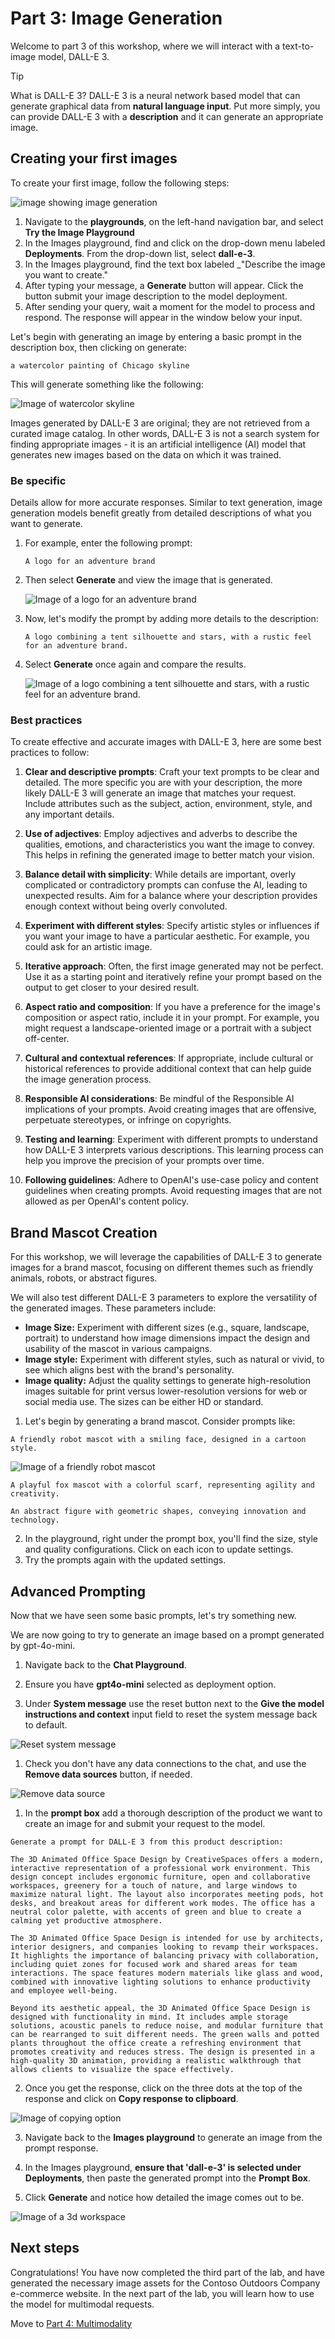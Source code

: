 # Part 3: Image Generation

Welcome to part 3 of this workshop, where we will interact with a text-to-image model, DALL-E 3. 

> [!TIP]
> What is DALL-E 3? DALL-E 3 is a neural network based model that can generate graphical data from **natural language input**. Put more simply, you can provide DALL-E 3 with a **description** and it can generate an appropriate image.

## Creating your first images

To create your first image, follow the following steps:

![image showing image generation](./Images/aifoundry-image-playground.jpg)

1. Navigate to the  **playgrounds**, on the left-hand navigation bar, and select **Try the Image Playground**
2. In the Images playground, find and click on the drop-down menu labeled **Deployments**. From the drop-down list, select **dall-e-3**.
3. In the Images playground, find the text box labeled _"Describe the image you want to create."
4. After typing your message, a **Generate** button will appear. Click the button submit your image description to the model deployment.
5. After sending your query, wait a moment for the model to process and respond. The response will appear in the window below your input.

Let's begin with generating an image by entering a basic prompt in the description box, then clicking on generate:


```a watercolor painting of Chicago skyline```


This will generate something like the following:

![Image of watercolor skyline](./Images/watercolor-skyline-chicago.png)

Images generated by DALL-E 3 are original; they are not retrieved from a curated image catalog. In other words, DALL-E 3 is not a search system for finding appropriate images - it is an artificial intelligence (AI) model that generates new images based on the data on which it was trained.

### Be specific

Details allow for more accurate responses. Similar to text generation, image generation models benefit greatly from detailed descriptions of what you want to generate.

1. For example, enter the following prompt:

    ```A logo for an adventure brand```

2. Then select **Generate** and view the image that is generated.

    ![Image of a logo for an adventure brand](./Images/Generate%20a%20logo%20for%20an%20adventure%20brand.png)

3. Now, let's modify the prompt by adding more details to the description:


    ```A logo combining a tent silhouette and stars, with a rustic feel for an adventure brand.```

4. Select **Generate** once again and compare the results.

    ![Image of a logo combining a tent silhouette and stars, with a rustic feel for an adventure brand.](./Images/logo-with-stars.png)

### Best practices

To create effective and accurate images with DALL-E 3, here are some best practices to follow:

1. **Clear and descriptive prompts**: Craft your text prompts to be clear and detailed. The more specific you are with your description, the more likely DALL-E 3 will generate an image that matches your request. Include attributes such as the subject, action, environment, style, and any important details.

1. **Use of adjectives**: Employ adjectives and adverbs to describe the qualities, emotions, and characteristics you want the image to convey. This helps in refining the generated image to better match your vision.

1. **Balance detail with simplicity**: While details are important, overly complicated or contradictory prompts can confuse the AI, leading to unexpected results. Aim for a balance where your description provides enough context without being overly convoluted.

1. **Experiment with different styles**: Specify artistic styles or influences if you want your image to have a particular aesthetic. For example, you could ask for an artistic image.

1. **Iterative approach**: Often, the first image generated may not be perfect. Use it as a starting point and iteratively refine your prompt based on the output to get closer to your desired result.

1. **Aspect ratio and composition**: If you have a preference for the image's composition or aspect ratio, include it in your prompt. For example, you might request a landscape-oriented image or a portrait with a subject off-center.

1. **Cultural and contextual references**: If appropriate, include cultural or historical references to provide additional context that can help guide the image generation process.

1. **Responsible AI considerations**: Be mindful of the Responsible AI implications of your prompts. Avoid creating images that are offensive, perpetuate stereotypes, or infringe on copyrights.

1. **Testing and learning**: Experiment with different prompts to understand how DALL-E 3 interprets various descriptions. This learning process can help you improve the precision of your prompts over time.

1. **Following guidelines**: Adhere to OpenAI's use-case policy and content guidelines when creating prompts. Avoid requesting images that are not allowed as per OpenAI's content policy.

## Brand Mascot Creation

For this workshop, we will leverage the capabilities of DALL-E 3 to generate images for a brand mascot, focusing on different themes such as friendly animals, robots, or abstract figures. 

We will also test different DALL-E 3 parameters to explore the versatility of the generated images. These parameters include:

- **Image Size:** Experiment with different sizes (e.g., square, landscape, portrait) to understand how image dimensions impact the design and usability of the mascot in various campaigns.
- **Image style:** Experiment with different styles, such as natural or vivid, to see which aligns best with the brand's personality.
- **Image quality:** Adjust the quality settings to generate high-resolution images suitable for print versus lower-resolution versions for web or social media use. The sizes can be either HD or standard.

1. Let's begin by generating a brand mascot. Consider prompts like:

```A friendly robot mascot with a smiling face, designed in a cartoon style.```

![Image of a friendly robot mascot](./Images/robot-mascot-friendly.png)

```A playful fox mascot with a colorful scarf, representing agility and creativity.```

```An abstract figure with geometric shapes, conveying innovation and technology.```

2. In the playground, right under the prompt box, you'll find the size, style and quality configurations. Click on each icon to update settings.
3. Try the prompts again with the updated settings. 

## Advanced Prompting

Now that we have seen some basic prompts, let's try something new.

We are now going to try to generate an image based on a prompt generated by gpt-4o-mini.

1. Navigate back to the **Chat Playground**.

1. Ensure you have **gpt4o-mini** selected as deployment option.

1. Under **System message** use the reset button next to the **Give the model instructions and context** input field to reset the system message back to default.

![Reset system message](./Images/chat-playground-reset-system-message.png)

1. Check you don't have any data connections to the chat, and use the **Remove data sources** button, if needed.

![Remove data source](./Images/chat-playground-remove-data-sources.png)

1. In the **prompt box** add a thorough description of the product we want to create an image for and submit your request to the model.

```
Generate a prompt for DALL-E 3 from this product description:

The 3D Animated Office Space Design by CreativeSpaces offers a modern, interactive representation of a professional work environment. This design concept includes ergonomic furniture, open and collaborative workspaces, greenery for a touch of nature, and large windows to maximize natural light. The layout also incorporates meeting pods, hot desks, and breakout areas for different work modes. The office has a neutral color palette, with accents of green and blue to create a calming yet productive atmosphere.

The 3D Animated Office Space Design is intended for use by architects, interior designers, and companies looking to revamp their workspaces. It highlights the importance of balancing privacy with collaboration, including quiet zones for focused work and shared areas for team interactions. The space features modern materials like glass and wood, combined with innovative lighting solutions to enhance productivity and employee well-being.

Beyond its aesthetic appeal, the 3D Animated Office Space Design is designed with functionality in mind. It includes ample storage solutions, acoustic panels to reduce noise, and modular furniture that can be rearranged to suit different needs. The green walls and potted plants throughout the office create a refreshing environment that promotes creativity and reduces stress. The design is presented in a high-quality 3D animation, providing a realistic walkthrough that allows clients to visualize the space effectively.
```

2. Once you get the response, click on the three dots at the top of the response and click on **Copy response to clipboard**.

![Image of copying option](./Images/ai-foundry-copy-response.png)

3. Navigate back to the **Images playground** to generate an image from the prompt response.

4. In the Images playground, **ensure that 'dall-e-3' is selected under Deployments**, then paste the generated prompt into the **Prompt Box**.

5. Click **Generate** and notice how detailed the image comes out to be.

![Image of a 3d workspace](./Images/3d-animation-office-design.png)

## Next steps

Congratulations! You have now completed the third part of the lab, and have generated the necessary image assets for the Contoso Outdoors Company e-commerce website. In the next part of the lab, you will learn how to use the model for multimodal requests.

Move to [Part 4: Multimodality](./05_Multimodal_Interfaces.md)